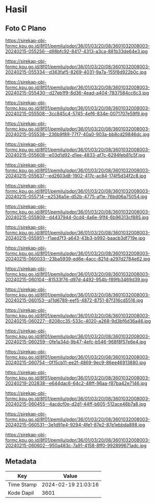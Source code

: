 # Hasil

## Foto C Plano

https://sirekap-obj-formc.kpu.go.id/8f01/pemilu/pdpr/36/01/03/20/08/3601032008003-20240215-055256--d98bfc92-8417-4313-a3ca-881b33de64e3.jpg

https://sirekap-obj-formc.kpu.go.id/8f01/pemilu/pdpr/36/01/03/20/08/3601032008003-20240215-055334--d363faf5-8269-4031-9a7a-155f8d922b0c.jpg

https://sirekap-obj-formc.kpu.go.id/8f01/pemilu/pdpr/36/01/03/20/08/3601032008003-20240215-055430--d27eb1f9-8d36-4ead-a404-7837584cc6c3.jpg

https://sirekap-obj-formc.kpu.go.id/8f01/pemilu/pdpr/36/01/03/20/08/3601032008003-20240215-055508--3cc845c4-5745-4ef6-834e-0071707e59f9.jpg

https://sirekap-obj-formc.kpu.go.id/8f01/pemilu/pdpr/36/01/03/20/08/3601032008003-20240215-055538--236b9f89-77f7-40a0-903a-bb8cd29846dc.jpg

https://sirekap-obj-formc.kpu.go.id/8f01/pemilu/pdpr/36/01/03/20/08/3601032008003-20240215-055608--e03d1d92-d1ee-4833-af7c-6294feb81c5f.jpg

https://sirekap-obj-formc.kpu.go.id/8f01/pemilu/pdpr/36/01/03/20/08/3601032008003-20240215-055637--ed2603d8-1902-417c-ac84-174f5d34f2c8.jpg

https://sirekap-obj-formc.kpu.go.id/8f01/pemilu/pdpr/36/01/03/20/08/3601032008003-20240215-055714--e2536a5e-d52b-4775-af1e-76bd06a75054.jpg

https://sirekap-obj-formc.kpu.go.id/8f01/pemilu/pdpr/36/01/03/20/08/3601032008003-20240215-055809--d4437944-0cd4-4a6e-91f4-6b96313cf885.jpg

https://sirekap-obj-formc.kpu.go.id/8f01/pemilu/pdpr/36/01/03/20/08/3601032008003-20240215-055951--f1aed7f3-a643-43b3-b992-baacb3df719e.jpg

https://sirekap-obj-formc.kpu.go.id/8f01/pemilu/pdpr/36/01/03/20/08/3601032008003-20240215-060033--23ba5939-ed6e-4acc-821d-a297d2784e62.jpg

https://sirekap-obj-formc.kpu.go.id/8f01/pemilu/pdpr/36/01/03/20/08/3601032008003-20240215-060104--81533f76-d97d-4492-954b-f89fb3469d39.jpg

https://sirekap-obj-formc.kpu.go.id/8f01/pemilu/pdpr/36/01/03/20/08/3601032008003-20240215-060153--a11d6789-eef5-4872-8751-87f316cd5516.jpg

https://sirekap-obj-formc.kpu.go.id/8f01/pemilu/pdpr/36/01/03/20/08/3601032008003-20240215-060227--8208cc35-533c-4020-a268-9d3bf6d36a46.jpg

https://sirekap-obj-formc.kpu.go.id/8f01/pemilu/pdpr/36/01/03/20/08/3601032008003-20240215-060259--0fe1a34d-9b47-4efc-b546-968f8f57e6e4.jpg

https://sirekap-obj-formc.kpu.go.id/8f01/pemilu/pdpr/36/01/03/20/08/3601032008003-20240215-060754--0f15cb11-ee2f-4869-9ec9-86ee46913880.jpg

https://sirekap-obj-formc.kpu.go.id/8f01/pemilu/pdpr/36/01/03/20/08/3601032008003-20240219-202838--e644dac6-64c2-48ff-96aa-f87ba42e7146.jpg

https://sirekap-obj-formc.kpu.go.id/8f01/pemilu/pdpr/36/01/03/20/08/3601032008003-20240215-060455--4acdcf0e-d2d1-44ff-b605-512ace46b7a8.jpg

https://sirekap-obj-formc.kpu.go.id/8f01/pemilu/pdpr/36/01/03/20/08/3601032008003-20240215-060531--3e1d91e4-9294-4fe1-87e2-87e1ebbda898.jpg

https://sirekap-obj-formc.kpu.go.id/8f01/pemilu/pdpr/36/01/03/20/08/3601032008003-20240215-060602--950a483c-7a91-4158-8ff0-992899671adc.jpg


## Metadata

| Key        | Value               |
| ---------- | ------------------- |
| Time Stamp | 2024-02-19 21:03:16 |
| Kode Dapil | 3601                |



